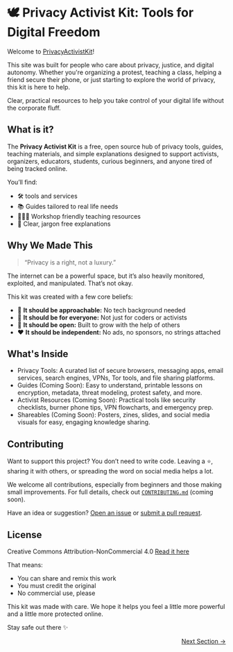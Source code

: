 # 🕊️ Privacy Activist Kit: Tools for Digital Freedom

Welcome to [PrivacyActivistKit](https://privacyactivistkit.org/#/)!

This site was built for people who care about privacy, justice, and digital autonomy. Whether you're organizing a protest, teaching a class, helping a friend secure their phone, or just starting to explore the world of privacy, this kit is here to help.

Clear, practical resources to help you take control of your digital life without the corporate fluff.


## What is it?

The **Privacy Activist Kit** is a free, open source hub of privacy tools, guides, teaching materials, and simple explanations designed to support activists, organizers, educators, students, curious beginners, and anyone tired of being tracked online.

You’ll find:

*   🛠️ tools and services
*   📚 Guides tailored to real life needs
*   👩🏽‍🏫 Workshop friendly teaching resources
*   🧩 Clear, jargon free explanations


## Why We Made This

> “Privacy is a right, not a luxury.”

The internet can be a powerful space, but it’s also heavily monitored, exploited, and manipulated. That’s not okay.

This kit was created with a few core beliefs:

*   🧸 **It should be approachable:** No tech background needed
*   🫶 **It should be for everyone:** Not just for coders or activists
*   🌱 **It should be open:** Built to grow with the help of others
*   ❤️ **It should be independent:** No ads, no sponsors, no strings attached


## What's Inside

*   Privacy Tools: A curated list of secure browsers, messaging apps, email services, search engines, VPNs, Tor tools, and file sharing platforms.
*   Guides (Coming Soon): Easy to understand, printable lessons on encryption, metadata, threat modeling, protest safety, and more.
*   Activist Resources (Coming Soon): Practical tools like security checklists, burner phone tips, VPN flowcharts, and emergency prep.
*   Shareables (Coming Soon): Posters, zines, slides, and social media visuals for easy, engaging knowledge sharing.


## Contributing

Want to support this project? You don’t need to write code. Leaving a ⭐, sharing it with others, or spreading the word on social media helps a lot.

We welcome all contributions, especially from beginners and those making small improvements. For full details, check out [`CONTRIBUTING.md`](https://github.com/Turtlecute33/PrivacyActivistKit/blob/main/CONTRIBUTING.md) (coming soon).

Have an idea or suggestion? [Open an issue](https://github.com/Turtlecute33/PrivacyActivistKit/issues) or [submit a pull request](https://github.com/Turtlecute33/PrivacyActivistKit/pulls).


## License

Creative Commons Attribution-NonCommercial 4.0
[Read it here](https://creativecommons.org/licenses/by-nc/4.0/)

That means:

*   You can share and remix this work
*   You must credit the original
*   No commercial use, please

This kit was made with care. We hope it helps you feel a little more powerful and a little more protected online.

Stay safe out there ✨

<div class="next-section-button-container">
<p align="right"><a href="#/introduction" class="next-section-button">Next Section →</a></p>
</div>
